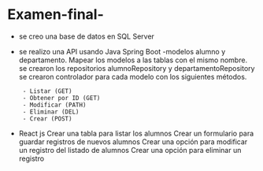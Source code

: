 # Examen-final-
 - se creo una base de datos en SQL Server  
 - se realizo una API usando Java Spring Boot 
 -modelos alumno y departamento.
  Mapear los modelos a las tablas con el mismo nombre. 
  se crearon los repositorios alumnoRepository y departamentoRepository
  se crearon controlador para cada modelo con los siguientes métodos.
        
        - Listar (GET)
        - Obtener por ID (GET)
        - Modificar (PATH)
        - Eliminar (DEL)
        - Crear (POST)
        
- React js
Crear una tabla para listar los alumnos
Crear un formulario para guardar registros de nuevos alumnos
Crear una opción para modificar un registro del listado de alumnos
Crear una opción para eliminar un registro
